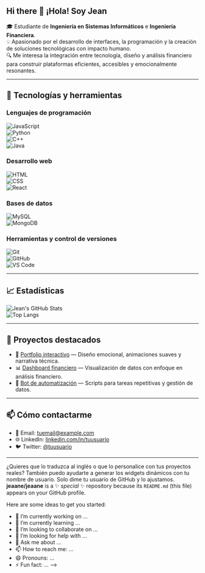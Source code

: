 ## Hi there 👋 ¡Hola! Soy Jean

🎓 Estudiante de **Ingeniería en Sistemas Informáticos** e **Ingeniería Financiera**.  
💡 Apasionado por el desarrollo de interfaces, la programación y la creación de soluciones tecnológicas con impacto humano.  
🔍 Me interesa la integración entre tecnología, diseño y análisis financiero para construir plataformas eficientes, accesibles y emocionalmente resonantes.

---

## 💼 Tecnologías y herramientas

### Lenguajes de programación  
![JavaScript](https://img.shields.io/badge/-JavaScript-F7DF1E?logo=javascript&logoColor=black&style=flat)  
![Python](https://img.shields.io/badge/-Python-3776AB?logo=python&logoColor=white&style=flat)  
![C++](https://img.shields.io/badge/-C++-00599C?logo=c%2B%2B&logoColor=white&style=flat)  
![Java](https://img.shields.io/badge/-Java-007396?logo=java&logoColor=white&style=flat)

### Desarrollo web  
![HTML](https://img.shields.io/badge/-HTML5-E34F26?logo=html5&logoColor=white&style=flat)  
![CSS](https://img.shields.io/badge/-CSS3-1572B6?logo=css3&logoColor=white&style=flat)  
![React](https://img.shields.io/badge/-React-61DAFB?logo=react&logoColor=black&style=flat)

### Bases de datos  
![MySQL](https://img.shields.io/badge/-MySQL-4479A1?logo=mysql&logoColor=white&style=flat)  
![MongoDB](https://img.shields.io/badge/-MongoDB-47A248?logo=mongodb&logoColor=white&style=flat)

### Herramientas y control de versiones  
![Git](https://img.shields.io/badge/-Git-F05032?logo=git&logoColor=white&style=flat)  
![GitHub](https://img.shields.io/badge/-GitHub-181717?logo=github&logoColor=white&style=flat)  
![VS Code](https://img.shields.io/badge/-VSCode-007ACC?logo=visual-studio-code&logoColor=white&style=flat)

---

## 📈 Estadísticas

![Jean's GitHub Stats](https://github-readme-stats.vercel.app/api?username=tuusuario&show_icons=true&theme=radical)  
![Top Langs](https://github-readme-stats.vercel.app/api/top-langs/?username=tuusuario&layout=compact&theme=radical)

---

## 🚀 Proyectos destacados

- 🎨 [Portfolio interactivo](https://github.com/tuusuario/portfolio) — Diseño emocional, animaciones suaves y narrativa técnica.
- 📊 [Dashboard financiero](https://github.com/tuusuario/fintech-dashboard) — Visualización de datos con enfoque en análisis financiero.
- 🤖 [Bot de automatización](https://github.com/tuusuario/auto-bot) — Scripts para tareas repetitivas y gestión de datos.

---

## 📫 Cómo contactarme

- 💌 Email: [tuemail@example.com](mailto:tuemail@example.com)  
- 🌐 LinkedIn: [linkedin.com/in/tuusuario](https://linkedin.com/in/tuusuario)  
- 🐦 Twitter: [@tuusuario](https://twitter.com/tuusuario)

---

¿Quieres que lo traduzca al inglés o que lo personalice con tus proyectos reales? También puedo ayudarte a generar los widgets dinámicos con tu nombre de usuario. Solo dime tu usuario de GitHub y lo ajustamos.
**jeaane/jeaane** is a ✨ _special_ ✨ repository because its `README.md` (this file) appears on your GitHub profile.

Here are some ideas to get you started:

- 🔭 I’m currently working on ...
- 🌱 I’m currently learning ...
- 👯 I’m looking to collaborate on ...
- 🤔 I’m looking for help with ...
- 💬 Ask me about ...
- 📫 How to reach me: ...
- 😄 Pronouns: ...
- ⚡ Fun fact: ...
-->
